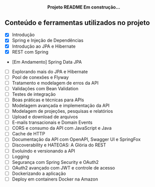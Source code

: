 <h4 align="center">
Projeto README Em construção...
</h4>

## Conteúdo e ferramentas utilizados no projeto

- [x] Introdução
- [x] Spring e Injeção de Dependências
- [x] Introdução ao JPA e Hibernate
- [x] REST com Spring
- [Em Andamento] Spring Data JPA
- [ ] Explorando mais do JPA e Hibernate
- [ ] Pool de conexões e Flyway
- [ ] Tratamento e modelagem de erros da API
- [ ] Validações com Bean Validation
- [ ] Testes de integração
- [ ] Boas práticas e técnicas para APIs
- [ ] Modelagem avançada e implementação da API
- [ ] Modelagem de projeções, pesquisas e relatórios
- [ ] Upload e download de arquivos
- [ ] E-mails transacionais e Domain Events
- [ ] CORS e consumo da API com JavaScript e Java
- [ ] Cache de HTTP
- [ ] Documentação da API com OpenAPI, Swagger UI e SpringFox
- [ ] Discoverability e HATEOAS: A Glória do REST
- [ ] Evoluindo e versionando a API
- [ ] Logging
- [ ] Segurança com Spring Security e OAuth2
- [ ] OAuth2 avançado com JWT e controle de acesso
- [ ] Dockerizando a aplicação
- [ ] Deploy em containers Docker na Amazon